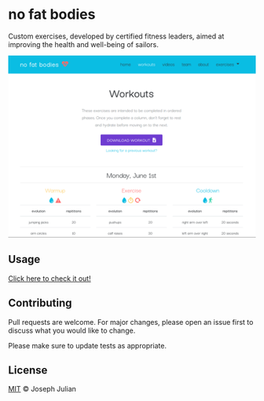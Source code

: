 # no fat bodies

Custom exercises, developed by certified fitness leaders, aimed at improving the health and well-being of sailors.

![Alt text](/resources/tests/test.png) 

## Usage

[Click here to check it out!](https://nofatbodies.com/)

## Contributing

Pull requests are welcome. For major changes, please open an issue first to discuss what you would like to change.

Please make sure to update tests as appropriate.

## License

[MIT](https://choosealicense.com/licenses/mit/) ©  Joseph Julian
